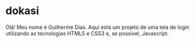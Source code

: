 # dokasi

Olá! Meu nome é Guilherme Dias.
Aqui está um projeto de uma tela de login utilizando
as tecnologias HTML5 e CSS3 e, se possível, Javascript. 
